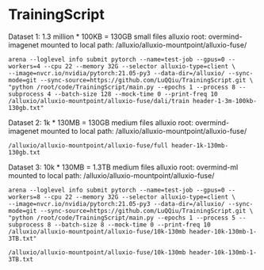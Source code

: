 # TrainingScript

Dataset 1: 1.3 million * 100KB = 130GB small files
alluxio root: overmind-imagenet
mounted to local path: /alluxio/alluxio-mountpoint/alluxio-fuse/
```
arena --loglevel info submit pytorch --name=test-job --gpus=0 --workers=4 --cpu 22 --memory 32G --selector alluxio-type=client \
--image=nvcr.io/nvidia/pytorch:21.05-py3 --data-dir=/alluxio/ --sync-mode=git --sync-source=https://github.com/LuQQiu/TrainingScript.git \
"python /root/code/TrainingScript/main.py --epochs 1 --process 8 --subprocess 4 --batch-size 128 --mock-time 0 --print-freq 10 /alluxio/alluxio-mountpoint/alluxio-fuse/dali/train header-1-3m-100kb-130gb.txt"
```

Dataset 2: 1k * 130MB = 130GB medium files
alluxio root: overmind-imagenet
mounted to local path:  /alluxio/alluxio-mountpoint/alluxio-fuse/
```
/alluxio/alluxio-mountpoint/alluxio-fuse/full header-1k-130mb-130gb.txt
```

Dataset 3: 10k * 130MB = 1.3TB medium files
alluxio root: overmind-ml
mounted to local path:  /alluxio/alluxio-mountpoint/alluxio-fuse/
```
arena --loglevel info submit pytorch --name=test-job --gpus=0 --workers=8 --cpu 22 --memory 32G --selector alluxio-type=client \
--image=nvcr.io/nvidia/pytorch:21.05-py3 --data-dir=/alluxio/ --sync-mode=git --sync-source=https://github.com/LuQQiu/TrainingScript.git \
"python /root/code/TrainingScript/main.py --epochs 1 --process 5 --subprocess 8 --batch-size 8 --mock-time 0 --print-freq 10 /alluxio/alluxio-mountpoint/alluxio-fuse/10k-130mb header-10k-130mb-1-3TB.txt"
```
```
/alluxio/alluxio-mountpoint/alluxio-fuse/10k-130mb header-10k-130mb-1-3TB.txt
```
